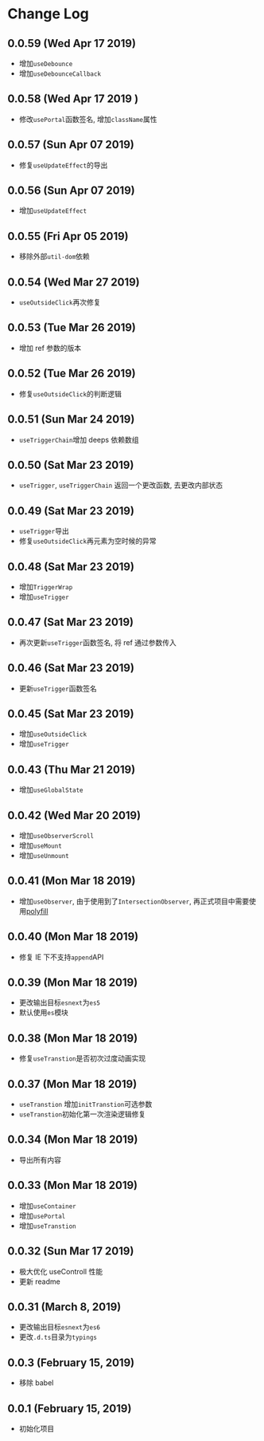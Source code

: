 # Change Log

## 0.0.59 (Wed Apr 17 2019)

-   增加`useDebounce`
-   增加`useDebounceCallback`

## 0.0.58 (Wed Apr 17 2019 )

-   修改`usePortal`函数签名, 增加`className`属性

## 0.0.57 (Sun Apr 07 2019)

-   修复`useUpdateEffect`的导出

## 0.0.56 (Sun Apr 07 2019)

-   增加`useUpdateEffect`

## 0.0.55 (Fri Apr 05 2019)

-   移除外部`util-dom`依赖

## 0.0.54 (Wed Mar 27 2019)

-   `useOutsideClick`再次修复

## 0.0.53 (Tue Mar 26 2019)

-   增加 ref 参数的版本

## 0.0.52 (Tue Mar 26 2019)

-   修复`useOutsideClick`的判断逻辑

## 0.0.51 (Sun Mar 24 2019)

-   `useTriggerChain`增加 deeps 依赖数组

## 0.0.50 (Sat Mar 23 2019)

-   `useTrigger`, `useTriggerChain` 返回一个更改函数, 去更改内部状态

## 0.0.49 (Sat Mar 23 2019)

-   `useTrigger`导出
-   修复`useOutsideClick`再元素为空时候的异常

## 0.0.48 (Sat Mar 23 2019)

-   增加`TriggerWrap`
-   增加`useTrigger`

## 0.0.47 (Sat Mar 23 2019)

-   再次更新`useTrigger`函数签名, 将 ref 通过参数传入

## 0.0.46 (Sat Mar 23 2019)

-   更新`useTrigger`函数签名

## 0.0.45 (Sat Mar 23 2019)

-   增加`useOutsideClick`
-   增加`useTrigger`

## 0.0.43 (Thu Mar 21 2019)

-   增加`useGlobalState`

## 0.0.42 (Wed Mar 20 2019)

-   增加`useObserverScroll`
-   增加`useMount`
-   增加`useUnmount`

## 0.0.41 (Mon Mar 18 2019)

-   增加`useObserver`, 由于使用到了`IntersectionObserver`, 再正式项目中需要使用[polyfill](https://github.com/w3c/IntersectionObserver/tree/master/polyfill)

## 0.0.40 (Mon Mar 18 2019)

-   修复 IE 下不支持`append`API

## 0.0.39 (Mon Mar 18 2019)

-   更改输出目标`esnext`为`es5`
-   默认使用`es`模块

## 0.0.38 (Mon Mar 18 2019)

-   修复`useTranstion`是否初次过度动画实现

## 0.0.37 (Mon Mar 18 2019)

-   `useTranstion` 增加`initTranstion`可选参数
-   `useTranstion`初始化第一次渲染逻辑修复

## 0.0.34 (Mon Mar 18 2019)

-   导出所有内容

## 0.0.33 (Mon Mar 18 2019)

-   增加`useContainer`
-   增加`usePortal`
-   增加`useTranstion`

## 0.0.32 (Sun Mar 17 2019)

-   极大优化 useControll 性能
-   更新 readme

## 0.0.31 (March 8, 2019)

-   更改输出目标`esnext`为`es6`
-   更改`.d.ts`目录为`typings`

## 0.0.3 (February 15, 2019)

-   移除 babel

## 0.0.1 (February 15, 2019)

-   初始化项目
